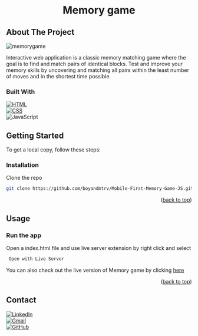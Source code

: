 <div id="readme-top"></div>

<div align="center">
  <a href="https://github.com/boyandmtrv/Guess-The-Word-JS"></a>

 <h1 align="center">Memory game</h1>
</div>


## About The Project
![memorygame](https://github.com/boyandmtrv/Mobile-First-Memory-Game-JS/assets/122356573/2235f9b9-e4c5-4b4f-be78-9f40062d8512)

Interactive web application is a classic memory matching game where the goal is to find and match pairs of identical blocks. Test and improve your memory skills by uncovering and matching all pairs within the least number of moves and in the shortest time possible.

### Built With
[![HTML](https://img.shields.io/badge/HTML-%2320232a.svg?style=for-the-badge&logo=html5&logoColor=%2361DAFB&colorA=232F3E&colorB=232F3E)](https://html.com/) <br/>
[![CSS](https://img.shields.io/badge/CSS-%231572B6.svg?style=for-the-badge&logo=css3&logoColor=white)](https://developer.mozilla.org/en-US/docs/Web/CSS) <br/>
![JavaScript](https://img.shields.io/badge/JavaScript-%23F7DF1E.svg?style=for-the-badge&logo=javascript&logoColor=black)

## Getting Started

To get a local copy, follow these steps:
  
### Installation

Clone the repo
   ```sh
   git clone https://github.com/boyandmtrv/Mobile-First-Memory-Game-JS.git
   ```
<p align="right">(<a href="#readme-top">back to top</a>)</p>

## Usage

### Run the app
Open a index.html file and use live server extension by right click and select
   ```sh
    Open with Live Server
   ```

You can also check out the live version of Memory game by clicking [here](https://boyandmtrv.github.io/Mobile-First-Memory-Game-JS/)
   

<p align="right">(<a href="#readme-top">back to top</a>)</p>

## Contact

[![LinkedIn](https://img.shields.io/badge/LinkedIn-%230077B5.svg?style=flat-square&logo=linkedin&logoColor=white)](https://www.linkedin.com/in/boyan-dimitrov-4402b4179/) <br />
[![Gmail](https://img.shields.io/badge/Gmail-%23EA4335.svg?style=flat-square&logo=gmail&logoColor=white)](mailto:boyandimitrov1462@gmail.com) <br />
[![GitHub](https://img.shields.io/badge/GitHub-%23121011.svg?style=flat-square&logo=github&logoColor=white)](https://github.com/boyandmtrv) <br />

